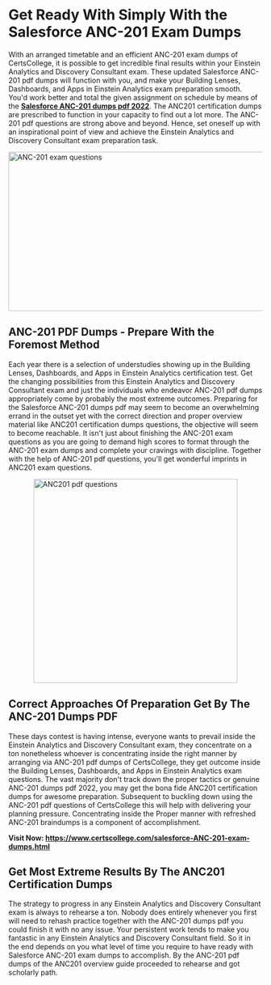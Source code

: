 <h1><strong>Get Ready With Simply With the Salesforce ANC-201 Exam Dumps&nbsp;</strong></h1>
<p><span style="font-weight: 400;">With an arranged timetable and an efficient  ANC-201 exam dumps of CertsCollege, it is possible to get incredible final results within your Einstein Analytics and Discovery Consultant exam. These updated Salesforce ANC-201 pdf dumps will function with you, and make your Building Lenses, Dashboards, and Apps in Einstein Analytics exam preparation smooth. You'd work better and total the given assignment on schedule by means of the <strong><a href="https://www.certscollege.com/salesforce-ANC-201-exam-dumps.html">Salesforce ANC-201 dumps pdf 2022</a></strong>. The ANC201 certification dumps are prescribed to function in your capacity to find out a lot more. The  ANC-201 pdf questions are strong above and beyond. Hence, set oneself up with an inspirational point of view and achieve the Einstein Analytics and Discovery Consultant exam preparation task.&nbsp;</span></p>
<p><span style="font-weight: 400;"><img style="display: block; margin-left: auto; margin-right: auto;" src="https://i.ibb.co/CPDK3ps/Yellow-and-Blue-Initiative-Blog-Banner.png" alt="ANC-201 exam questions" width="559" height="315" /></span></p>
<h2><strong>ANC-201 PDF Dumps - Prepare With the Foremost Method</strong></h2>
<p><span style="font-weight: 400;">Each year there is a selection of understudies showing up in the Building Lenses, Dashboards, and Apps in Einstein Analytics certification test. Get the changing possibilities from this Einstein Analytics and Discovery Consultant exam and just the individuals who endeavor ANC-201 pdf dumps appropriately come by probably the most extreme outcomes. Preparing for the Salesforce ANC-201 dumps pdf may seem to become an overwhelming errand in the outset yet with the correct direction and proper overview material like ANC201 certification dumps questions, the objective will seem to become reachable. It isn't just about finishing the ANC-201 exam questions as you are going to demand high scores to format through the ANC-201 exam dumps and complete your cravings with discipline. Together with the help of ANC-201 pdf questions, you'll get wonderful imprints in ANC201 exam questions.</span></p>
<p><span style="font-weight: 400;"><a href="https://tinyurl.com/ycznqpks"><img style="display: block; margin-left: auto; margin-right: auto;" src="https://i.ibb.co/9tMrhdY/Teacher-Appreciation-Invitation.png" alt="ANC201 pdf questions " width="404" height="404" /></a></span></p>
<h2><strong>Correct Approaches Of Preparation Get By The ANC-201 Dumps PDF</strong></h2>
<p><span style="font-weight: 400;">These days contest is having intense, everyone wants to prevail inside the Einstein Analytics and Discovery Consultant exam, they concentrate on a ton nonetheless whoever is concentrating inside the right manner by arranging via ANC-201 pdf dumps of CertsCollege, they get outcome inside the Building Lenses, Dashboards, and Apps in Einstein Analytics exam questions. The vast majority don't track down the proper tactics or genuine ANC-201 dumps pdf 2022, you may get the bona fide ANC201 certification dumps for awesome preparation. Subsequent to buckling down using the  ANC-201 pdf questions of CertsCollege this will help with delivering your planning pressure. Concentrating inside the Proper manner with refreshed ANC-201 braindumps is a component of accomplishment.</span></p>
<p><span style="font-weight: 400;"><strong>Visit Now: <a href="https://www.certscollege.com/salesforce-ANC-201-exam-dumps.html">https://www.certscollege.com/salesforce-ANC-201-exam-dumps.html</a></strong></span></p>
<h2><strong>Get Most Extreme Results By The ANC201 Certification Dumps</strong></h2>
<p><span style="font-weight: 400;">The strategy to progress in any Einstein Analytics and Discovery Consultant exam is always to rehearse a ton. Nobody does entirely whenever you first will need to rehash practice together with the ANC-201 dumps pdf you could finish it with no any issue. Your persistent work tends to make you fantastic in any Einstein Analytics and Discovery Consultant field. So it in the end depends on you what level of time you require to have ready with Salesforce ANC-201 exam dumps to accomplish. By the ANC-201 pdf dumps of the ANC201 overview guide proceeded to rehearse and got scholarly path.</span></p>
